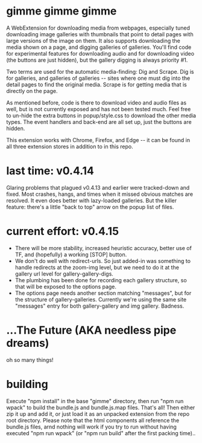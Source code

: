# gimme gimme gimme
A WebExtension for downloading media from webpages, especially tuned downloading image galleries with thumbnails that point to detail pages with large versions of the image on them. It also supports downloading the media shown on a page, and digging galleries of galleries. You'll find code for experimental features for downloading audio and for downloading video (the buttons are just hidden), but the gallery digging is always priority #1.

Two terms are used for the automatic media-finding: Dig and Scrape. Dig is for galleries, and galleries of galleries -- sites where one must dig into the detail pages to find the original media. Scrape is for getting media that is directly on the page.

As mentioned before, code is there to download video and audio files as well, but is not currently exposed and has not been tested much. Feel free to un-hide the extra buttons in popup/style.css to download the other media types. The event handlers and back-end are all set up, just the buttons are hidden.

This extension works with Chrome, Firefox, and Edge -- it can be found in all three extension stores in addition to in this repo.


# last time: v0.4.14
Glaring problems that plagued v0.4.13 and earlier were tracked-down and fixed. Most crashes, hangs, and times when it missed obvious matches are resolved. It even does better with lazy-loaded galleries. But the killer feature: there's a little "back to top" arrow on the popup list of files.


# current effort: v0.4.15
- There will be more stability, increased heuristic accuracy, better use of TF, and (hopefully) a working [STOP] button.
- We don't do well with redirect-urls. So just added-in was something to handle redirects at the zoom-img level, but we need to do it at the gallery url level for gallery-gallery-digs.
- The plumbing has been done for recording each gallery structure, so that will be exposed to the options page.
- The options page needs another section matching "messages", but for the structure of gallery-galleries. Currently we're using the same site "messages" entry for both gallery-gallery and img gallery. Badness.

# ...The Future (AKA needless pipe dreams)
oh so many things!


# building
Execute "npm install" in the base "gimme" directory, then run "npm run wpack" to build the bundle.js and bundle.js.map files. That's all! Then either zip it up and add it, or just load it as an unpacked extension from the repo root directory. Please note that the html components all reference the bundle.js files, arnd nothing will work if you try to run without having executed "npm run wpack" (or "npm run build" after the first packing time)..
